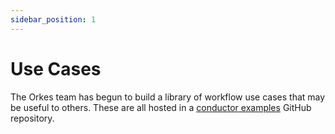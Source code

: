 ```yaml
---
sidebar_position: 1
---
```


# Use Cases

The Orkes team has begun to build a library of workflow use cases that may be useful to others. These are all hosted in a [conductor examples](https://github.com/conductor-sdk/conductor-examples) GitHub repository.
